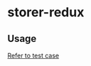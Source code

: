 # storer-redux

## Usage
[Refer to test case](https://github.com/changlin-cn/storer-redux/tree/master/test)
